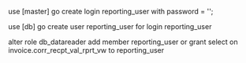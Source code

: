 use [master] 
go
create login reporting_user with password = '';

use [db]
go
create user reporting_user for login reporting_user

alter role db_datareader add member reporting_user
or
grant select on invoice.corr_recpt_val_rprt_vw to reporting_user
